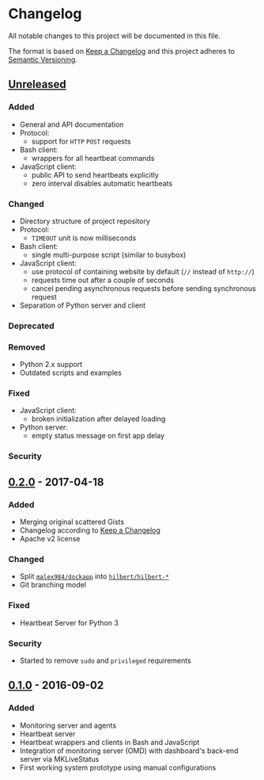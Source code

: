 # Changelog
All notable changes to this project will be documented in this file.

The format is based on [Keep a Changelog](http://keepachangelog.com/en/1.0.0/)
and this project adheres to [Semantic Versioning](http://semver.org/spec/v2.0.0.html).

## [Unreleased]
### Added
- General and API documentation
- Protocol:
  - support for `HTTP` `POST` requests
- Bash client:
  - wrappers for all heartbeat commands
- JavaScript client:
  - public API to send heartbeats explicitly
  - zero interval disables automatic heartbeats

### Changed
- Directory structure of project repository
- Protocol:
  - `TIMEOUT` unit is now milliseconds
- Bash client:
  - single multi-purpose script (similar to busybox)
- JavaScript client:
  - use protocol of containing website by default (`//` instead of `http://`)
  - requests time out after a couple of seconds
  - cancel pending asynchronous requests before sending synchronous request
- Separation of Python server and client

### Deprecated

### Removed
- Python 2.x support
- Outdated scripts and examples

### Fixed
- JavaScript client:
  - broken initialization after delayed loading
- Python server:
  - empty status message on first app delay

### Security

## [0.2.0] - 2017-04-18
### Added
- Merging original scattered Gists
- Changelog according to [Keep a Changelog](http://keepachangelog.com/en/1.0.0/)
- Apache v2 license

### Changed
- Split [`malex984/dockapp`](https://github.com/malex984/dockapp) into [`hilbert/hilbert-*`](https://github.com/hilbert)
- Git branching model

### Fixed 
- Heartbeat Server for Python 3

### Security 
- Started to remove `sudo` and `privileged` requirements 

## [0.1.0] - 2016-09-02
### Added
- Monitoring server and agents
- Heartbeat server 
- Heartbeat wrappers and clients in Bash and JavaScript
- Integration of monitoring server (OMD) with dashboard's back-end server via MKLiveStatus
- First working system prototype using manual configurations

[Unreleased]: https://github.com/hilbert/hilbert-heartbeat/compare/v0.2.0...HEAD
[0.2.0]: https://github.com/hilbert/hilbert-heartbeat/compare/v0.1.0...v0.2.0
[0.1.0]: https://github.com/hilbert/hilbert-heartbeat/compare/v0.0.0...v0.1.0
